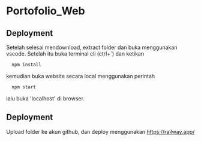 # Portofolio_Web

## Deployment

Setelah selesai mendownload, extract folder dan buka menggunakan vscode. Setelah itu buka terminal cli (ctrl+`) dan ketikan

```bash
  npm install
```
kemudian buka website secara local menggunakan perintah

```bash
  npm start
```

lalu buka 'localhost' di browser.


## Deployment
Upload folder ke akun github, dan deploy menggunakan https://railway.app/

